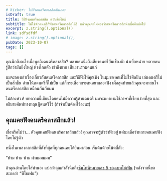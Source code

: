 ```yaml
---
# kicker: ไปฟังดนตรีคลาสสิกกันเถอะ
isDraft: true
title: วิธีฟังดนตรีคลาสสิก ฉบับมือใหม่
subtitle: ไม่ใช่นักดนตรีก็ฟังดนตรีคลาสสิกได้! แล้วคุณจะไม่มองว่าดนตรีคลาสสิกน่าเบื่ออีกต่อไป
excerpt: z.string().optional()
link: sdfsdfdf
# image: z.string().optional(),
pubDate: 2023-10-07
tags: []
---
```


คุณนึกถึงอะไรเมื่อพูดถึงดนตรีคลาสสิก? หลายคนนึงถึงเสียงดนตรีอันเชื่องช้า น่าเบื่อหน่าย หลายคนรู้สึกว่ามันยิ่งใหญ่ ห่างไกลตัว เข้าถึงยาก เป็นงานรวมคนแก่

ผมจะลองเล่าเรื่องเกี่ยวกับดนตรีคลาสสิก และวิธีฟังให้คุณฟัง ในมุมของคนที่ไม่ใช่ศิลปิน เล่นดนตรีไม่เป็นสักชิ้น อ่านโน้ตดนตรีก็ไม่เป็น แต่ก็กระเสือกกระสนอยากลองฟัง เผื่อสุดท้ายแล้วคุณจะมาสนใจดนตรีคลาสสิกเหมือนกันกับผม

ไม่ต้องห่วง! บทความนี้เขียนโดยคนไม่มีความรู้ด้านดนตรี ผมจะพยายามใช้ภาษาที่เรียบง่ายที่สุด และอธิบายศัพท์ทางทฤษฎีดนตรีไว้ (ถ้าจำเป็นต้องใช้อะนะ)

## คุณเคยฟังดนตรีคลาสสิกแล้ว!

เชื่อหรือไม่ว่า… ตัวคุณเคยฟังดนตรีคลาสสิกแล้ว! คุณอาจจะรู้ตัวว่าฟังอยู่ แต่ผมเชื่อว่าหลายคนเคยฟังโดยไม่รู้ตัว

หนึ่งในเพลงคลาสสิกที่ดังที่สุดที่ทุกคนเคยได้ยินมาก่อน เริ่มต้นด้วยโน้ตสี่ตัว:

“พ้าม พ้าม พ้าม ผ่ามมมมมม”

ถ้าคุณอ่านโดยใส่ทำนอง แปลว่าคุณกำลังนึกถึง[ซิมโฟนีหมายเลข 5 ของเบทโฮเฟิน](https://youtu.be/ifE6g7Mmd4Q?si=j4fPH2BqNlBn0Uzr) (หลังจากนี้ขอสะกดว่า “บีโธเฟน”)

<!-- อะไรคือซิมโฟนี? -->

<!-- :::note[Using an Astro layout?]
:::

> [!IMPORTANT]
> Crucial information necessary for users to succeed. -->
